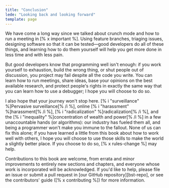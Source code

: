 ```yaml
---
title: "Conclusion"
lede: "Looking back and looking forward"
template: page
---
```


We have come a long way since we talked about crunch mode and how to run a
meeting in [% x important %].  Using feature branches, triaging issues,
designing software so that it can be tested—good developers do all of these
things, and learning how to do them yourself will help you get more done in less
time and with less pain.

But good developers know that programming well isn't enough: if you work
yourself to exhaustion, build the wrong thing, or shut people out of discussion,
you project may fail despite all the code you write.  You can learn how to run
meetings, share ideas, base your opinions on the best available research, and
protect people's rights in exactly the same way that you can learn how to use a
debugger; I hope you will choose to do so.

I also hope that your journey won't stop here.  [% i "surveillance" %]Pervasive
surveillance[% /i %], online [% i "harassment" %]harassment[% /i %], [% i "radicalization" %]radicalization[% /i %], and the [% i "inequality" %]concentration of wealth and power[% /i %] in a few unaccountable
hands (or algorithms): our industry has fueled them all, and being a programmer
won't make you immune to the fallout.  None of us can fix this alone; if you
have learned a little from this book about how to work well with others, I hope
you will choose to use those skills to make the world a slightly better place.
If you choose to do so, [% x rules-change %] may help.

Contributions to this book are welcome, from errata and minor improvements to
entirely new sections and chapters, and everyone whose work is incorporated will
be acknowledged.  If you'd like to help, please file an issue or submit a pull
request in [our GitHub repository][bst-repo], or see the contributors' guide
([% x contributing %]) for more information.
